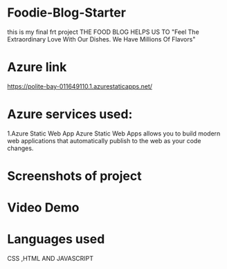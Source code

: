 # Foodie-Blog-Starter
this is my final frt project
THE FOOD BLOG HELPS US TO "Feel The Extraordinary Love With Our Dishes. We Have Millions Of Flavors"
# Azure link
https://polite-bay-011649110.1.azurestaticapps.net/
# Azure services used:
1.Azure Static Web App Azure Static Web Apps allows you to build modern web applications that automatically publish to the web as your code changes.

# Screenshots of project


# Video Demo

# Languages used
CSS ,HTML AND JAVASCRIPT
